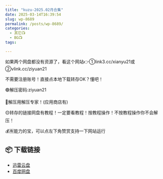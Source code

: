 ```yaml
---
title: "kuzu-2025.02月合集"
date: 2025-03-14T16:39:54
slug: wp-8689
permalink: /posts/wp-8689/
categories:
  - 其它📺
  - BG📺
tags:

---
```


如果两个网盘都没有资源了，看这个网站👉①link3.cc/xianyu21或②vlink.cc/ziyuan21

不需要注册账号！直接点本地下载转存OK？懂吧！

🟢解压密码:ziyuan21

🔵解压用解压专家！(应用商店有)

🟡转存的链接网盘有教程！一定要看教程！按教程操作！不按教程操作你不会解压！

💰🈶能力的宝，可以点左下角赞赏支持一下网站运行

## 📦 下载链接
- [迅雷云盘](https://blziyuan21.com/pay-download/8689?key=39875d1a2a&down_id=0)
- [百度网盘](https://blziyuan21.com/pay-download/8689?key=39875d1a2a&down_id=1)

